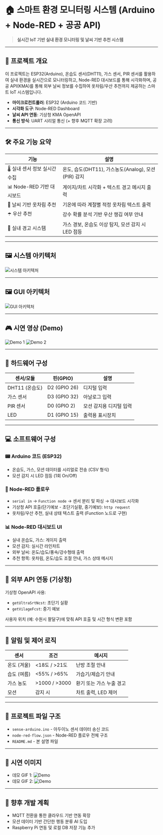 # 🏠 스마트 환경 모니터링 시스템 (Arduino + Node-RED + 공공 API)

> **실시간 IoT 기반 실내 환경 모니터링 및 날씨 기반 추천 시스템**

---

## 📌 프로젝트 개요

이 프로젝트는 ESP32(Arduino), 온습도 센서(DHT11), 가스 센서, PIR 센서를 활용하여 실내 환경을 실시간으로 모니터링하고, Node-RED 대시보드를 통해 시각화하며, 공공 API(KMA)를 통해 외부 날씨 정보를 수집하여 옷차림/우산 추천까지 제공하는 스마트 IoT 시스템입니다.

* **마이크로컨트롤러**: ESP32 (Arduino 코드 기반)
* **시각화 도구**: Node-RED Dashboard
* **날씨 API 연동**: 기상청 KMA OpenAPI
* **통신 방식**: UART 시리얼 통신 (+ 향후 MQTT 확장 고려)

---

## 🛠️ 주요 기능 요약

| 기능                  | 설명                                      |
| ------------------- | --------------------------------------- |
| 🌡️ 실내 센서 정보 실시간 수집 | 온도, 습도(DHT11), 가스농도(Analog), 모션(PIR) 감지 |
| 📊 Node-RED 기반 대시보드 | 게이지/차트 시각화 + 텍스트 경고 메시지 출력              |
| 🧥 날씨 기반 옷차림 추천     | 기온에 따라 계절별 적정 옷차림 텍스트 출력                |
| ☂️ 우산 추천            | 강수 확률 분석 기반 우산 챙김 여부 안내                 |
| 🚨 실내 경고 시스템        | 가스 경보, 온습도 이상 탐지, 모션 감지 시 LED 점등        |

---

## 🖼️ 시스템 아키텍처

![시스템 아키텍처](https://i.ibb.co/bj5SKfsk/system-architecture.png)

---

## 🖼️ GUI 아키텍처

![GUI 아키텍처](https://i.ibb.co/XkG6SnJn/nodered-architecture.png)

---


## 🎮 시연 영상 (Demo)

![Demo 1](./gifs/1.gif)
![Demo 2](./gifs/2.gif)

---

## 🔌 하드웨어 구성

| 센서/모듈       | 핀(GPIO)      | 설명            |
| ----------- | ------------ | ------------- |
| DHT11 (온습도) | D2 (GPIO 26) | 디지털 입력        |
| 가스 센서       | D3 (GPIO 32) | 아날로그 입력       |
| PIR 센서      | D0 (GPIO 2)  | 모션 감지용 디지털 입력 |
| LED         | D1 (GPIO 15) | 출력용 표시장치      |

---

## 💻 소프트웨어 구성

### 📟 Arduino 코드 (ESP32)

* 온습도, 가스, 모션 데이터를 시리얼로 전송 (CSV 형식)
* 모션 감지 시 LED 점등 (1회 On/Off)

### 🔄 Node-RED 플로우

* `serial in` → `Function node` → 센서 분리 및 파싱 → 대시보드 시각화
* 기상청 API 호출(단기예보 - 초단기실황, 중기예보): `http request`
* 옷차림/우산 추천, 실내 상태 텍스트 출력 (Function 노드로 구현)

### 📊 Node-RED 대시보드 UI

* 실내 온습도, 가스: 게이지 출력
* 모션 감지: 실시간 라인차트
* 외부 날씨: 온도/습도/풍속/강수형태 출력
* 추천 항목: 옷차림, 온도/습도 조절 안내, 가스 상태 메시지

---

## 🔗 외부 API 연동 (기상청)

기상청 OpenAPI 사용:

* `getUltraSrtNcst`: 초단기 실황
* `getVilageFcst`: 중기 예보

사용자 위치 (예: 수원시 팔달구)에 맞춰 API 호출 및 시간 형식 변환 포함

---

## 🚨 알림 및 제어 로직

| 센서      | 조건            | 메시지            |
| ------- | ------------- | -------------- |
| 온도 (겨울) | <18도 / >21도   | 난방 조절 안내       |
| 습도 (여름) | <55% / >65%   | 가습기/제습기 안내     |
| 가스 농도   | >1000 / >3000 | 환기 또는 가스 누출 경고 |
| 모션      | 감지 시          | 차트 출력, LED 제어  |

---

## 📁 프로젝트 파일 구조

* `sense-arduino.ino` - 아두이노 센서 데이터 송신 코드
* `node-red-flow.json` - Node-RED 플로우 전체 구조
* `README.md` - 본 설명 파일

---

## 📸 시연 이미지

* 데모 GIF 1: ![Demo](./gifs/1.gif)
* 데모 GIF 2: ![Demo](./gifs/2.gif)


---

## 🧩 향후 개발 계획

* MQTT 전환을 통한 클라우드 기반 연동 확장
* 모션 데이터 기반 간단한 행동 분류 AI 도입
* Raspberry Pi 연동 및 로컬 DB 저장 기능 추가
